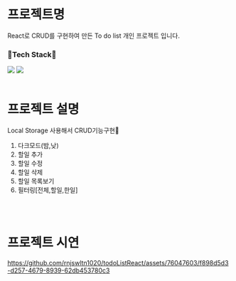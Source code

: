 # 프로젝트명
React로 CRUD를 구현하여 만든 To do list 개인 프로젝트 입니다.

<h3>🌱Tech Stack🌱</h3>
<div align=left width=50%>
 <img src="https://img.shields.io/badge/React-EF9421?style=plastic&logo=react&logoColor=white"/>
 <img src="https://img.shields.io/badge/Styledcomponents-DB7093?style=plastic&logo=styledcomponents&logoColor=white"/>  
</div>

<br/>

# 프로젝트 설명
 Local Storage 사용해서 CRUD기능구현🎇<br/> 
1. 다크모드(밤,낮)
2. 할일 추가
3. 할일 수정
4. 할일 삭제
5. 할일 목록보기
6. 필터링[전체,할일,한일] 
<br/>
<br/>

# 프로젝트 시연

https://github.com/rnjswltn1020/todoListReact/assets/76047603/f898d5d3-d257-4679-8939-62db453780c3

